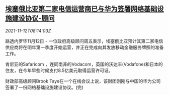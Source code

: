 <!--1636705862000-->
[埃塞俄比亚第二家电信运营商已与华为签署网络基础设施建设协议-顾问](https://cn.reuters.com/article/ethiopia-huawei-network-deal-1112-idCNKBS2HX0XB)
------

<div><i>2021-11-12T08:14:03Z</i></div><p>路透内罗毕11月12日 - 一位政府高级顾问周五表示，埃塞俄比亚预计其第二家电信供应商将在明年第一季度开始运营，并正在完成向其发放移动金融服务牌照的准备工作。</p><p>肯尼亚的Safaricom ，连同南非的Vodacom，英国的沃达丰(Vodafone)和日本的住友，在今年早些时候支付8.5亿美元取得运营许可证。</p><p>财政部高级顾问Brook Taye在一个在线会议上说，该财团刚刚与中国的华为公司签署了一份网络基础设施建设协议。(完)</p>
